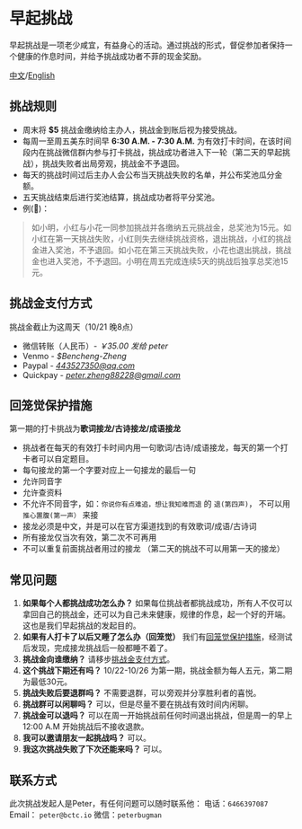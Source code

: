 # 早起挑战
早起挑战是一项老少咸宜，有益身心的活动。通过挑战的形式，督促参加者保持一个健康的作息时间，并给予挑战成功者不菲的现金奖励。

[中文](https://google.com)/[English](https://google.com)

## 挑战规则

- 周末将 **$5** 挑战金缴纳给主办人，挑战金到账后视为接受挑战。
- 每周一至周五美东时间早 **6:30 A.M. - 7:30 A.M.** 为有效打卡时间，在该时间段内在挑战微信群内参与打卡挑战，挑战成功者进入下一轮（第二天的早起挑战），挑战失败者出局旁观，挑战金不予退回。
- 每天的挑战时间过后主办人会公布当天挑战失败的名单，并公布奖池瓜分金额。
- 五天挑战结束后进行奖池结算，挑战成功者将平分奖池。
- 例(🌰)：
> 如小明，小红与小花一同参加挑战并各缴纳五元挑战金，总奖池为15元。如小红在第一天挑战失败，小红则失去继续挑战资格，退出挑战，小红的挑战金进入奖池，不予退回。如小花在第三天挑战失败，小花也退出挑战，挑战金也进入奖池，不予退回。小明在周五完成连续5天的挑战后独享总奖池15元。

## 挑战金支付方式 <a name="money"></a>
挑战金截止为这周天（10/21 晚8点）
- 微信转账（人民币）- *￥35.00 发给 peter*
- Venmo - *$Bencheng-Zheng*
- Paypal - *443527350@qq.com*
- Quickpay - *peter.zheng88228@gmail.com*

## 回笼觉保护措施 <a name="hlj"></a>

第一期的打卡挑战为**歌词接龙/古诗接龙/成语接龙**

- 挑战者在每天的有效打卡时间内用一句歌词/古诗/成语接龙，每天的第一个打卡者可以自定题目。
- 每句接龙的第一个字要对应上一句接龙的最后一句
- 允许同音字
- 允许查资料
- 不允许不同音字，如：`你说你有点难追，想让我知难而退` 的 `退(第四声)`， 不可以用`推心置腹(第一声）` 来接
- 接龙必须是中文，并是可以在官方渠道找到的有效歌词/成语/古诗词
- 所有接龙仅当次有效，第二次不可再用
- 不可以重复前面挑战者用过的接龙 （第二天的挑战不可以用第一天的接龙）

## 常见问题

1. **如果每个人都挑战成功怎么办？**
如果每位挑战者都挑战成功，所有人不仅可以拿回自己的挑战金，还可以为自己未来健康，规律的作息，起一个好的开端。这也是我们早起挑战的发起目的。
2. **如果有人打卡了以后又睡了怎么办（回笼觉）**
我们有[回笼觉保护措施](#hlj)，经测试后发现，完成接龙挑战后一般都睡不着了。
3. **挑战金向谁缴纳？**
请移步[挑战金支付方式](#money)。
4. **这个挑战下期还有吗？**
10/22-10/26 为第一期，挑战金额为每人五元，第二期为最低30元。
5. **挑战失败后要退群吗？**
不需要退群，可以旁观并分享胜利者的喜悦。
6. **挑战群可以闲聊吗？**
可以，但是尽量不要在挑战有效时间内闲聊。
7. **挑战金可以退吗？**
可以在周一开始挑战前任何时间退出挑战，但是周一的早上12:00 A.M 开始挑战后不接收退款。
8. **我可以邀请朋友一起挑战吗？**
可以。
9. **我这次挑战失败了下次还能来吗？**
可以。

## 联系方式

此次挑战发起人是Peter，有任何问题可以随时联系他：
电话：`6466397087`
Email： `peter@bctc.io`
微信：`peterbugman`
